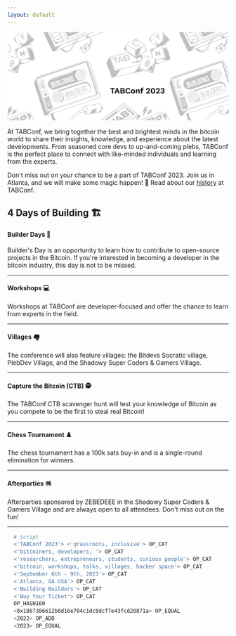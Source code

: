 ```yaml
---
layout: default
---
```


<a><img src="assets/img/hero.png"></a>

At TABConf, we bring together the best and brightest minds in the bitcoin world to share their insights, knowledge, and experience about the latest developments. From seasoned core devs to up-and-coming plebs, TABConf is the perfect place to connect with like-minded individuals and learning from the experts.

Don't miss out on your chance to be a part of TABConf 2023. Join us in Atlanta, and we will make some magic happen! 🤘
Read about our [history](./history.md) at TABConf. 

## 4 Days of Building 🏗️

#### Builder Days 🔨  
  
Builder's Day is an opportunity to learn how to contribute to open-source projects in the Bitcoin. If you're interested in becoming a developer in the bitcoin industry, this day is not to be missed.

*** 

#### Workshops 💻

  Workshops at TABConf are developer-focused and offer the chance to learn from experts in the field.

*** 

#### Villages 🏘️

  The conference will also feature villages: the Bitdevs Socratic village, PlebDev Village, and the Shadowy Super Coders & Gamers Village.

*** 

#### Capture the Bitcoin (CTB) 🕵️

  The TABConf CTB scavenger hunt will test your knowledge of Bitcoin as you compete to be the first to steal real Bitcoin!

*** 

#### Chess Tournament ♟️

  The chess tournament has a 100k sats buy-in and is a single-round elimination for winners.

*** 

#### Afterparties 🪅

  Afterparties sponsored by ZEBEDEEE in the Shadowy Super Coders & Gamers Village and are always open to all attendees. Don't miss out on the fun!

*** 

```sh
  # Script
  <'TABConf 2023'> <'grassroots, inclusive'> OP_CAT
  <'bitcoiners, developers, '> OP_CAT
  <'researchers, entrepreneurs, students, curious people'> OP_CAT
  <'bitcoin, workshops, talks, villages, hacker space'> OP_CAT
  <'September 6th - 9th, 2023'> OP_CAT
  <'Atlanta, GA USA'> OP_CAT
  <'Building Builders'> OP_CAT
  <'Buy Your Ticket'> OP_CAT
  OP_HASH160
  <0x1867386612b8d16e704c1dc8dcf7e43fcd20871a> OP_EQUAL
  <2022> OP_ADD
  <2023> OP_EQUAL
```
